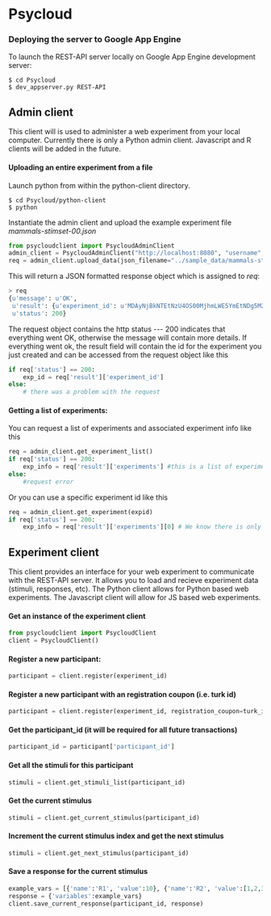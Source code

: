 # Psycloud

### Deploying the server to Google App Engine
To launch the REST-API server locally on Google App Engine development server:

```
$ cd Psycloud
$ dev_appserver.py REST-API
```

## Admin client
This client will is used to administer a web experiment from your local computer.
Currently there is only a Python admin client. Javascript and R clients will be added in the future.

#### Uploading an entire experiment from a file

Launch python from within the python-client directory.
```
$ cd Psycloud/python-client
$ python
```

Instantiate the admin client and upload the example experiment file *mammals-stimset-00.json*
```python
from psycloudclient import PsycloudAdminClient
admin_client = PsycloudAdminClient("http://localhost:8080", "username", "password")
req = admin_client.upload_data(json_filename="../sample_data/mammals-stimset-01.json")
```

This will return a JSON formatted response object which is assigned to *req*:
```python
> req
{u'message': u'OK',
 u'result': {u'experiment_id': u'MDAyNjBkNTEtNzU4OS00MjhmLWE5YmEtNDg5M2Q0ZjAyNGNi'},
 u'status': 200}
```
The request object contains the http status --- 200 indicates that everything went OK, otherwise the message will contain more details. If everything went ok, the result field will contain the id for the experiment you just created and can be accessed from the request object like this
```python
if req['status'] == 200:
	exp_id = req['result']['experiment_id']
else:
	# there was a problem with the request
```

#### Getting a list of experiments:
You can request a list of experiments and associated experiment info like this
```python
req = admin_client.get_experiment_list()
if req['status'] == 200:
	exp_info = req['result']['experiments'] #this is a list of experiments
else:
	#request error
```
Or you can use a specific experiment id like this
```python
req = admin_client.get_experiment(expid)
if req['status'] == 200:
	exp_info = req['result']['experiments'][0] # We know there is only one item in the experiment list, so we just grab it at index 0
```

## Experiment client
This client provides an interface for your web experiment to communicate with the REST-API server. It allows you to load and recieve experiment data (stimuli, responses, etc). The Python client allows for Python based web experiments. The Javascript client will allow for JS based web experiments.

#### Get an instance of the experiment client
```python
from psycloudclient import PsycloudClient
client = PsycloudClient()
```

#### Register a new participant:
```python
participant = client.register(experiment_id)
```
#### Register a new participant with an registration coupon (i.e. turk id)
```python
participant = client.register(experiment_id, registration_coupon=turk_id)
```
#### Get the participant_id (it will be required for all future transactions)
```python
participant_id = participant['participant_id']
```
#### Get all the stimuli for this participant
```python
stimuli = client.get_stimuli_list(participant_id)
```
#### Get the current stimulus
```python
stimuli = client.get_current_stimulus(participant_id)
```
#### Increment the current stimulus index and get the next stimulus
```python
stimuli = client.get_next_stimulus(participant_id)
```
#### Save a response for the current stimulus
```python
example_vars = [{'name':'R1', 'value':10}, {'name':'R2', 'value':[1,2,3,4]}]
response = {'variables':example_vars}
client.save_current_response(participant_id, response)
```



